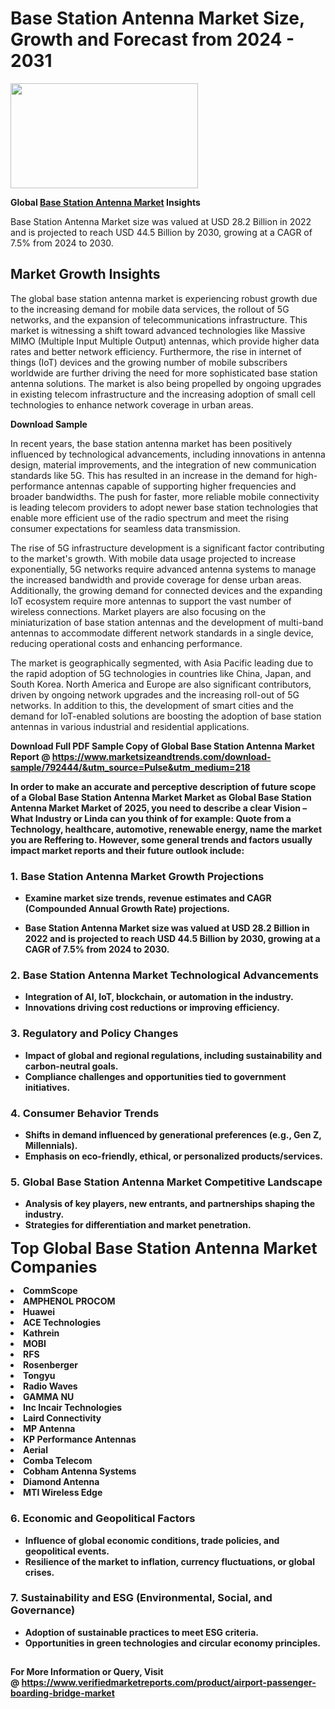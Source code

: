 <H1>Base Station Antenna Market Size, Growth and Forecast from 2024 - 2031</H1><img class="aligncenter size-medium wp-image-584254" src="https://thirdeyenews.in/wp-content/uploads/2024/09/Global-Market-Research-300x168.jpeg" alt="" width="300" height="168" /><p><strong>Global&nbsp;<a href="https://www.marketsizeandtrends.com/download-sample/792444/&amp;utm_source=Pulse&amp;utm_medium=218">Base Station Antenna Market</a> Insights</strong></p><p>Base Station Antenna Market size was valued at USD 28.2 Billion in 2022 and is projected to reach USD 44.5 Billion by 2030, growing at a CAGR of 7.5% from 2024 to 2030.</p><p><h2>Market Growth Insights</h2> <p>The global base station antenna market is experiencing robust growth due to the increasing demand for mobile data services, the rollout of 5G networks, and the expansion of telecommunications infrastructure. This market is witnessing a shift toward advanced technologies like Massive MIMO (Multiple Input Multiple Output) antennas, which provide higher data rates and better network efficiency. Furthermore, the rise in internet of things (IoT) devices and the growing number of mobile subscribers worldwide are further driving the need for more sophisticated base station antenna solutions. The market is also being propelled by ongoing upgrades in existing telecom infrastructure and the increasing adoption of small cell technologies to enhance network coverage in urban areas.</p> <p><strong>Download Sample</strong></p> <p>In recent years, the base station antenna market has been positively influenced by technological advancements, including innovations in antenna design, material improvements, and the integration of new communication standards like 5G. This has resulted in an increase in the demand for high-performance antennas capable of supporting higher frequencies and broader bandwidths. The push for faster, more reliable mobile connectivity is leading telecom providers to adopt newer base station technologies that enable more efficient use of the radio spectrum and meet the rising consumer expectations for seamless data transmission.</p> <p>The rise of 5G infrastructure development is a significant factor contributing to the market's growth. With mobile data usage projected to increase exponentially, 5G networks require advanced antenna systems to manage the increased bandwidth and provide coverage for dense urban areas. Additionally, the growing demand for connected devices and the expanding IoT ecosystem require more antennas to support the vast number of wireless connections. Market players are also focusing on the miniaturization of base station antennas and the development of multi-band antennas to accommodate different network standards in a single device, reducing operational costs and enhancing performance.</p> <p>The market is geographically segmented, with Asia Pacific leading due to the rapid adoption of 5G technologies in countries like China, Japan, and South Korea. North America and Europe are also significant contributors, driven by ongoing network upgrades and the increasing roll-out of 5G networks. In addition to this, the development of smart cities and the demand for IoT-enabled solutions are boosting the adoption of base station antennas in various industrial and residential applications.</p> <p><strong></p><p><span class=""><strong>Download Full PDF Sample Copy of Global Base Station Antenna Market Report</strong> @ <a href="https://www.marketsizeandtrends.com/download-sample/792444/&amp;utm_source=Pulse&amp;utm_medium=218" target="_blank">https://www.marketsizeandtrends.com/download-sample/792444/&amp;utm_source=Pulse&amp;utm_medium=218</a></span></p><p>In order to make an accurate and perceptive description of future scope of a Global&nbsp;Base Station Antenna Market Market as Global&nbsp;Base Station Antenna Market Market of 2025, you need to describe a clear Vision &ndash; What Industry or Linda can you think of for example: Quote from a Technology, healthcare, automotive, renewable energy, name the market you are Reffering to. However, some general trends and factors usually impact market reports and their future outlook include:</p><h3>1.&nbsp;<strong>Base Station Antenna Market Growth Projections</strong></h3><ul><li>Examine market size trends, revenue estimates and CAGR (Compounded Annual Growth Rate) projections.</li><li><p>Base Station Antenna Market size was valued at USD 28.2 Billion in 2022 and is projected to reach USD 44.5 Billion by 2030, growing at a CAGR of 7.5% from 2024 to 2030.</p></li></ul><h3>2.&nbsp;<strong>Base Station Antenna Market Technological Advancements</strong></h3><ul><li>Integration of AI, IoT, blockchain, or automation in the industry.</li><li>Innovations driving cost reductions or improving efficiency.</li></ul><h3>3.&nbsp;<strong>Regulatory and Policy Changes</strong></h3><ul><li>Impact of global and regional regulations, including sustainability and carbon-neutral goals.</li><li>Compliance challenges and opportunities tied to government initiatives.</li></ul><h3>4.&nbsp;<strong>Consumer Behavior Trends</strong></h3><ul><li>Shifts in demand influenced by generational preferences (e.g., Gen Z, Millennials).</li><li>Emphasis on eco-friendly, ethical, or personalized products/services.</li></ul><h3>5.&nbsp;<strong>Global Base Station Antenna Market Competitive Landscape</strong></h3><ul><li>Analysis of key players, new entrants, and partnerships shaping the industry.</li><li>Strategies for differentiation and market penetration.</li></ul><p data-pm-slice="1 1 []"><span style="color: inherit; font-family: inherit; font-size: 25px;">Top Global Base Station Antenna Market Companies</span></p><div class="" data-test-id=""><p><li>CommScope</li><li> AMPHENOL PROCOM</li><li> Huawei</li><li> ACE Technologies</li><li> Kathrein</li><li> MOBI</li><li> RFS</li><li> Rosenberger</li><li> Tongyu</li><li> Radio Waves</li><li> GAMMA NU</li><li> Inc Incair Technologies</li><li> Laird Connectivity</li><li> MP Antenna</li><li> KP Performance Antennas</li><li> Aerial</li><li> Comba Telecom</li><li> Cobham Antenna Systems</li><li> Diamond Antenna</li><li> MTI Wireless Edge</li></p></div><h3>6.&nbsp;<strong>Economic and Geopolitical Factors</strong></h3><ul><li>Influence of global economic conditions, trade policies, and geopolitical events.</li><li>Resilience of the market to inflation, currency fluctuations, or global crises.</li></ul><h3>7.&nbsp;<strong>Sustainability and ESG (Environmental, Social, and Governance)</strong></h3><ul><li>Adoption of sustainable practices to meet ESG criteria.</li><li>Opportunities in green technologies and circular economy principles.</li></ul><h2><strong style="font-size: 14px;">For More Information or Query, Visit @&nbsp;</strong><a style="background-color: #ffffff; font-size: 14px;" href="https://www.marketsizeandtrends.com/report/base-station-antenna-market/" target="_blank">https://www.verifiedmarketreports.com/product/airport-passenger-boarding-bridge-market</a></h2>
